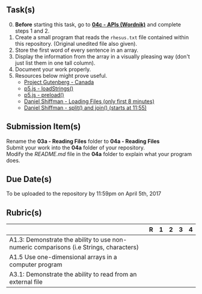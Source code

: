Task(s)
-------
0. **Before** starting this task, go to **[04c - APIs (Wordnik)](https://github.com/mrseidel-classes/ICS4U/tree/master/Assignments/04c%20-%20APIs%20(Wordnik))** and complete steps 1 and 2.
1. Create a small program that reads the ```rhesus.txt``` file contained within this repository. (Original unedited file also given).
2. Store the first word of every sentence in an array.
3. Display the information from the array in a visually pleasing way (don't just list them in one tall column).
3. Document your work properly.
4. Resources below might prove useful.
   * [Project Gutenberg - Canada](http://www.gutenberg.ca/#catalogueA)
   * [p5.js - loadStrings()](https://p5js.org/reference)
   * [p5.js - preload()](https://p5js.org/reference)
   * [Daniel Shiffman - Loading Files (only first 8 minutes)](https://www.youtube.com/watch?v=0Mq2CxspF5s)
   * [Daniel Shiffman - split() and join() (starts at 11:55)](https://youtu.be/DcoAjEZYies?t=11m55s)

Submission Item(s)
------------------
Rename the **03a - Reading Files** folder to **04a - Reading Files**  
Submit your work into the **04a** folder of your repository.  
Modify the _README.md_ file in the **04a** folder to explain what your program does.

Due Date(s)
-------------
To be uploaded to the repository by 11:59pm on April 5th, 2017

Rubric(s)
---------
|                                          | R    | 1    | 2    | 3    | 4    |
| ---------------------------------------- | ---- | ---- | ---- | ---- | ---- |
| A1.3: Demonstrate the ability to use non-numeric comparisons (i.e Strings, characters)                                   |      |      |      |      |      |
| A1.5 Use one-dimensional arrays in a computer program                                   |      |      |      |      |      |
| A3.1: Demonstrate the ability to read from an external file                                   |      |      |      |      |      |
